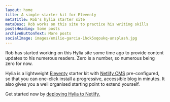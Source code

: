 ```yaml
---
layout: home
title: A simple starter kit for Eleventy
metaTitle: Rob's hylia starter site
metaDesc: Rob works on this site to practice his writing skills
postsHeading: Some posts
archiveButtonText: More posts
socialImage: images/emilio-garcia-1hck5xqoukq-unsplash.jpg
---
```

Rob has started working on this Hylia site some time ago to provide content updates to his numerous readers. Zero is a number, so numerous being zero for now.

Hylia is a lightweight [Eleventy](https://11ty.io) starter kit with [Netlify CMS](https://www.netlifycms.org/) pre-configured, so that you can one-click install a progressive, accessible blog in minutes. It also gives you a well organised starting point to extend yourself.

Get started now by [deploying Hylia to Netlify.](https://app.netlify.com/start/deploy?repository=https://github.com/hankchizljaw/hylia&stack=cms)